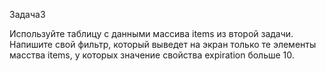 Задача3

Используйте таблицу с данными массива items из второй задачи. Напишите свой фильтр, который выведет на экран только те элементы масства items, у которых значение свойства expiration больше 10.
